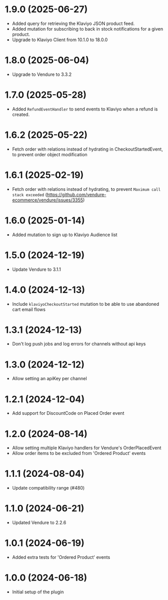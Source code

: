 # 1.9.0 (2025-06-27)

- Added query for retrieving the Klaviyo JSON product feed.
- Added mutation for subscribing to back in stock notifications for a given product.
- Upgrade to Klaviyo Client from 10.1.0 to 18.0.0

# 1.8.0 (2025-06-04)

- Upgrade to Vendure to 3.3.2

# 1.7.0 (2025-05-28)

- Added `RefundEventHandler` to send events to Klaviyo when a refund is created.

# 1.6.2 (2025-05-22)

- Fetch order with relations instead of hydrating in CheckoutStartedEvent, to prevent order object modification

# 1.6.1 (2025-02-19)

- Fetch order with relations instead of hydrating, to prevent `Maximum call stack exceeded` (https://github.com/vendure-ecommerce/vendure/issues/3355)

# 1.6.0 (2025-01-14)

- Added mutation to sign up to Klaviyo Audience list

# 1.5.0 (2024-12-19)

- Update Vendure to 3.1.1

# 1.4.0 (2024-12-13)

- Include `klaviyoCheckoutStarted` mutation to be able to use abandoned cart email flows

# 1.3.1 (2024-12-13)

- Don't log push jobs and log errors for channels without api keys

# 1.3.0 (2024-12-12)

- Allow setting an apiKey per channel

# 1.2.1 (2024-12-04)

- Add support for DiscountCode on Placed Order event

# 1.2.0 (2024-08-14)

- Allow setting multiple Klaviyo handlers for Vendure's OrderPlacedEvent
- Allow order items to be excluded from 'Ordered Product' events

# 1.1.1 (2024-08-04)

- Update compatibility range (#480)

# 1.1.0 (2024-06-21)

- Updated Vendure to 2.2.6

# 1.0.1 (2024-06-19)

- Added extra tests for 'Ordered Product' events

# 1.0.0 (2024-06-18)

- Initial setup of the plugin
